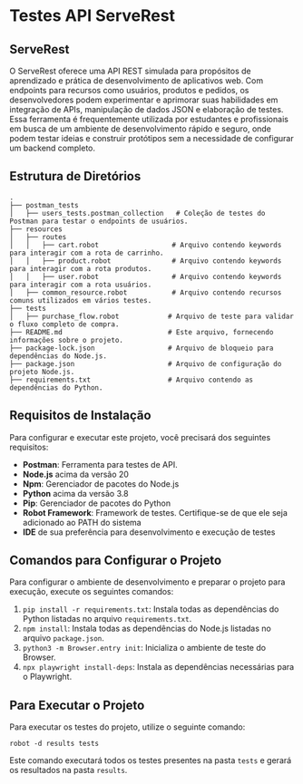# Testes API ServeRest

## ServeRest

O ServeRest oferece uma API REST simulada para propósitos de aprendizado e prática de desenvolvimento de aplicativos web. Com endpoints para recursos como usuários, produtos e pedidos, os desenvolvedores podem experimentar e aprimorar suas habilidades em integração de APIs, manipulação de dados JSON e elaboração de testes. Essa ferramenta é frequentemente utilizada por estudantes e profissionais em busca de um ambiente de desenvolvimento rápido e seguro, onde podem testar ideias e construir protótipos sem a necessidade de configurar um backend completo.

## Estrutura de Diretórios

```
.
├── postman_tests
│   ├── users_tests.postman_collection   # Coleção de testes do Postman para testar o endpoints de usuários.
├── resources
│   ├── routes
│   │   ├── cart.robot                  # Arquivo contendo keywords para interagir com a rota de carrinho.
│   │   ├── product.robot               # Arquivo contendo keywords para interagir com a rota produtos.
│   │   ├── user.robot                  # Arquivo contendo keywords para interagir com a rota usuários.
│   ├── common_resource.robot           # Arquivo contendo recursos comuns utilizados em vários testes.
├── tests
│   ├── purchase_flow.robot            # Arquivo de teste para validar o fluxo completo de compra.
├── README.md                          # Este arquivo, fornecendo informações sobre o projeto.
├── package-lock.json                  # Arquivo de bloqueio para dependências do Node.js.
├── package.json                       # Arquivo de configuração do projeto Node.js.
├── requirements.txt                   # Arquivo contendo as dependências do Python.
```

## Requisitos de Instalação

Para configurar e executar este projeto, você precisará dos seguintes requisitos:

- **Postman**: Ferramenta para testes de API.
- **Node.js** acima da versão 20
- **Npm**: Gerenciador de pacotes do Node.js
- **Python** acima da versão 3.8
- **Pip**: Gerenciador de pacotes do Python
- **Robot Framework**: Framework de testes. Certifique-se de que ele seja adicionado ao PATH do sistema
- **IDE** de sua preferência para desenvolvimento e execução de testes

## Comandos para Configurar o Projeto

Para configurar o ambiente de desenvolvimento e preparar o projeto para execução, execute os seguintes comandos:

1. `pip install -r requirements.txt`: Instala todas as dependências do Python listadas no arquivo `requirements.txt`.
2. `npm install`: Instala todas as dependências do Node.js listadas no arquivo `package.json`.
3. `python3 -m Browser.entry init`: Inicializa o ambiente de teste do Browser.
4. `npx playwright install-deps`: Instala as dependências necessárias para o Playwright.

## Para Executar o Projeto

Para executar os testes do projeto, utilize o seguinte comando:

```
robot -d results tests
```

Este comando executará todos os testes presentes na pasta `tests` e gerará os resultados na pasta `results`.
